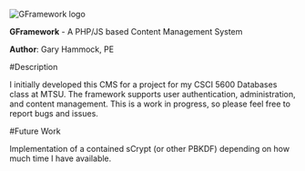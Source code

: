 ![GFramework logo]()

__GFramework__ - A PHP/JS based Content Management System

__Author__: Gary Hammock, PE

#Description

I initially developed this CMS for a project for my CSCI 5600 Databases class at
MTSU.  The framework supports user authentication, administration, and content
management.  This is a work in progress, so please feel free to report bugs and
issues.

#Future Work

Implementation of a contained sCrypt (or other PBKDF) depending on how much time
I have available.